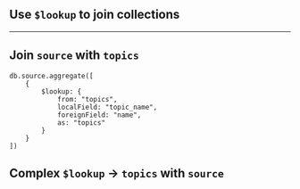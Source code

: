 ## Use `$lookup` to join **collections**

---

## Join `source` with `topics`
```
db.source.aggregate([
    {
        $lookup: {
            from: "topics",
            localField: "topic_name",
            foreignField: "name",
            as: "topics"
        }
    }
])
```

## Complex `$lookup` -> `topics` with `source`